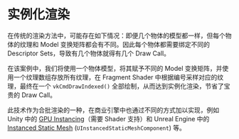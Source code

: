 # 实例化渲染

在传统的渲染方法中，可能存在如下情况：即便几个物体的模型都一样，但每个物体的纹理和 Model 变换矩阵都会有不同。因此每个物体都需要绑定不同的 Descriptor Sets，导致有几个物体就得有几个 Draw Call。

在该案例中，我们将使用一个物体模型，将其赋予不同的 Model 变换矩阵，并使用一个纹理数组存放所有纹理，在 Fragment Shader 中根据编号采样对应的纹理，最终在一个 `vkCmdDrawIndexed()` 全部绘制，从而达到实例化渲染，节省了宝贵的 Draw Call。

此技术作为合批渲染的一种，在商业引擎中也通过不同的方式加以实现，例如 Unity 中的 [GPU Instancing](https://docs.unity3d.com/Manual/GPUInstancing.html)（需要 Shader 支持）和 Unreal Engine 中的 [Instanced Static Mesh](https://docs.unrealengine.com/4.26/en-US/API/Runtime/Engine/Components/UInstancedStaticMeshComponent/) (`UInstancedStaticMeshComponent`) 等。